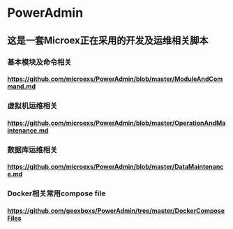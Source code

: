# PowerAdmin

## 这是一套Microex正在采用的开发及运维相关脚本

### 基本模块及命令相关

#### https://github.com/microexs/PowerAdmin/blob/master/ModuleAndCommand.md

### 虚拟机运维相关

#### https://github.com/microexs/PowerAdmin/blob/master/OperationAndMaintenance.md

### 数据库运维相关

#### https://github.com/microexs/PowerAdmin/blob/master/DataMaintenance.md

### Docker相关常用compose file

#### https://github.com/geexboxs/PowerAdmin/tree/master/DockerComposeFiles
